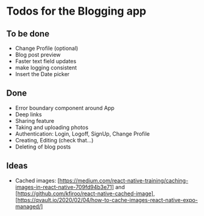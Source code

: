 # Todos for the Blogging app

## To be done

* Change Profile (optional)
* Blog post preview
* Faster text field updates
* make logging consistent
* Insert the Date picker

## Done

* Error boundary component around App
* Deep links
* Sharing feature
* Taking and uploading photos
* Authentication: Login, Logoff, SignUp, Change Profile
* Creating, Editing (check that...)
* Deleting of blog posts

## Ideas

* Cached images: [https://medium.com/react-native-training/caching-images-in-react-native-709fd94b3e71] and [https://github.com/kfiroo/react-native-cached-image], [https://qvault.io/2020/02/04/how-to-cache-images-react-native-expo-managed/]